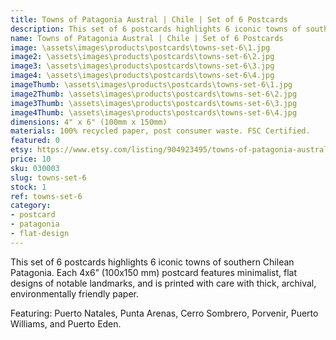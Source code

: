 ```yaml
---
title: Towns of Patagonia Austral | Chile | Set of 6 Postcards
description: This set of 6 postcards highlights 6 iconic towns of southern Chilean Patagonia. Each 4x6” postcard features minimalist, flat designs of notable landmarks, and is printed with care with thick, archival, environmentally friendly paper.
name: Towns of Patagonia Austral | Chile | Set of 6 Postcards
image: \assets\images\products\postcards\towns-set-6\1.jpg
image2: \assets\images\products\postcards\towns-set-6\2.jpg
image3: \assets\images\products\postcards\towns-set-6\3.jpg
image4: \assets\images\products\postcards\towns-set-6\4.jpg
imageThumb: \assets\images\products\postcards\towns-set-6\1.jpg
image2Thumb: \assets\images\products\postcards\towns-set-6\2.jpg
image3Thumb: \assets\images\products\postcards\towns-set-6\3.jpg
image4Thumb: \assets\images\products\postcards\towns-set-6\4.jpg
dimensions: 4" x 6" (100mm x 150mm)
materials: 100% recycled paper, post consumer waste. FSC Certified.
featured: 0
etsy: https://www.etsy.com/listing/904923495/towns-of-patagonia-austral-chile-set-of
price: 10
sku: 030003
slug: towns-set-6
stock: 1
ref: towns-set-6
category:
- postcard
- patagonia
- flat-design
---
```

This set of 6 postcards highlights 6 iconic towns of southern Chilean Patagonia. Each 4x6” (100x150 mm) postcard features minimalist, flat designs of notable landmarks, and is printed with care with thick, archival, environmentally friendly paper.

Featuring: Puerto Natales, Punta Arenas, Cerro Sombrero, Porvenir, Puerto Williams, and Puerto Eden.
